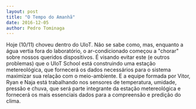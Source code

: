 ```yaml
---
layout: post
title: "O Tempo do Amanhã"
date: 2016-12-05
author: Pedro Tominaga
---
```

Hoje (10/11) choveu dentro do UIoT. 
Não se sabe como, mas, enquanto a água vertia fora do laboratório, 
o ar-condicionado começou a "chorar" sobre nossos queridos dispositivos. 
É visando evitar este (e outros problemas) que o UIoT School está construindo uma estação metereológica, 
que fornecerá os dados necessários para o sistema maximizar sua relação com o meio-ambiente. 
E a equipe formada por Vitor, Ryan e Naja está trabalhando nos sensores de temperatura, umidade, pressão e chuva, 
que será parte integrante da estação metereológica e fornecerá os mais essenciais dados para a compreensão e predição do clima.
